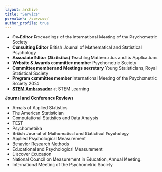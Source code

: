 ```yaml
---
layout: archive
title: "Service"
permalink: /service/
author_profile: true
---
```

* **Co-Editor** Proceedings of the International Meeting of the Psychometric Society
* **Consulting Editor** British Journal of Mathematical and Statistical Psychology
* **Associate Editor (Statistics)** Teaching Mathematics and its Applications
* **Website & Awards committee member** Psychometric Society
* **Committee member and Meetings secretary** Young Statisticians, Royal Statistical Society
* **Program committee member** International Meeting of the Psychometric Society 2024
* [**STEM Ambassador**](https://www.stem.org.uk/stem-ambassadors) at STEM Learning

**Journal and Conference Reviews**
* Annals of Applied Statistics
* The American Statistician
* Computational Statistics and Data Analysis
* TEST
* Psychometrika
* British Journal of Mathematical and Statistical Psychology
* Applied Psychological Measurement
* Behavior Research Methods
* Educational and Psychological Measurement
* Discover Education
* National Council on Measurement in Education, Annual Meeting.
* International Meeting of the Psychometric Society

